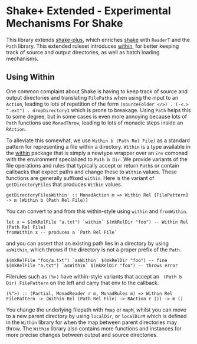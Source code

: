 # Shake+ Extended - Experimental Mechanisms For Shake

This library extends
[shake-plus](https://hackage.haskell.org/package/shake-plus), which enriches
[shake](https://hackage.haskell.org/package/shake) with `ReaderT` and the
`Path` library. This extended ruleset introduces
[within](https://hackage.haskell.org/package/within), for better keeping track of
source and output directories, as well as batch loading mechanisms.

## Using Within

One common complaint about Shake is having to keep track of source and output
directories and translating `FilePath`s when using the input to an `Action`,
leading to lots of repetition of the form `(sourceFolder </>) . (-<.> ".ext") .
dropDirectory1` which is prone to breakage. Using `Path` helps this to some
degree, but in some cases is even more annoying because lots of `Path`
functions use `MonadThrow`, leading to lots of monadic steps inside an
`RAction`.

To alleviate this somewhat, we use `Within b (Path Rel File)` as a standard
pattern for representing a file within a directory. `Within` is a type
available in the [within](https://hackage.haskell.org/package/within) package
that is simply a newtype wrapper over an `Env` comonad with the environment
specialized to `Path b Dir`. We provide variants of the file operations and
rules that typically accept or return `Path`s or contain callbacks that expect
paths and change these to `Within` values. These functions are generally
suffixed `within`. Here is the variant of `getDirectoryFiles` that
produces `Within` values.

```{.haskell}
getDirectoryFilesWithin' :: MonadAction m => Within Rel [FilePattern] -> m [Within b (Path Rel File)]
```

You can convert to and from this within-style using `within` and `fromWithin`.

```{.haskell}
let x = $(mkRelFile "a.txt") `within` $(mkRelDir "foo") -- Within Rel (Path Rel File)
fromWithin x -- produces a `Path Rel File`
```

and you can assert that an existing path lies in a directory by using `asWithin`, which throws
if the directory is not a proper prefix of the `Path`.

```{.haskell}
$(mkRelFile "foo/a.txt") `asWithin` $(mkRelDir "foo") -- fine
$(mkRelFile "a.txt") `asWithin` $(mkRelDir "foo") -- throws error
```

Filerules such as `(%>)` have within-style variants that accept an ` (Path b
Dir) FilePattern` on the left and carry that env to the callback.

```{.haskell}
(%^>) :: (Partial, MonadReader r m, MonadRules m) => Within Rel FilePattern -> (Within Rel (Path Rel File) -> RAction r ()) -> m ()
```

You change the underlying filepath with `fmap` or `mapM`, whilst you can move
to a new parent directory by using `localDir`, or `localDirM` which is defined
in the `Within` library for when the map between parent directories may throw.
The `Within` library also contains more functions and instances for more
precise changes between output and source directories.
